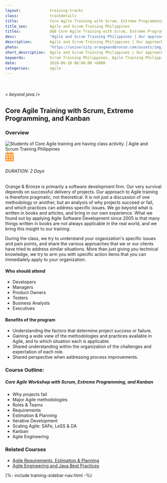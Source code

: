 ```yaml
---
layout:             training-tracks
class:              trackdetails
title:              Core Agile Training with Scrum, Extreme Programming, and Kanban
title_seo:          Agile and Scrum Training Philippines
titles:             O&B Core Agile Training with Scrum, Extreme Programming, and Kanban
desc:               "Agile and Scrum Training Philippines | Our approach to Agile training is therefore pragmatic, not theoretical. It is not just a discussion of one methodology or another, but an analysis of why projects succeed or fail, and which practices can address specific issues."
description:        Agile and Scrum Training Philippines | Our approach to Agile training is therefore pragmatic, not theoretical. It is not just a discussion of one methodology or another, but an analysis of why projects succeed or fail, and which practices can address specific issues.
photo:              "https://university.orangeandbronze.com/assets/img/CoreAgileWorkshopWithScrumExtremeProgrammingAndKanban-FBLinkPostPhoto.png"
short_description:  Agile and Scrum Training Philippines | Our approach to Agile training is therefore pragmatic, not theoretical. It is not just a discussion of one methodology or another, but an analysis of why projects succeed or fail, and which practices can address specific issues.
keywords:           Scrum Training Philippines, Agile Training Philippines, Agile Classes Philippines, Agile Course Philippines, Business Analysis Training Philippines, Scrum Training Manila,  Agile Philippines, Scrum and Agile Training Philippines
date:               2018-06-10 08:00:00 +0800
categories:         agile
---
```

<div class="section-content">
    <div class="container-fluid auto-1110">
        <div class="row">
            <div class="col">
                <div class="panel-content">
                    <div class="title-section">
                        <img src="{{ "assets/img/title-software.png" | relative_url }}" alt="">
                        <div class="title">
                            <h6>
                                < beyond java />
                            </h6>
                            <h2>Core Agile Training with Scrum, Extreme Programming, and Kanban</h2>
                        </div>
                    </div>
                    <div class="row" data-sticky-container>
                        <div class="track-panel">
                            <div class="track-content">
                                <section id="overview">
                                    <h3>Overview</h3>
                                    <img class="mb30 img-fluid" src="{{ "assets/img/CoreAgileWorkshopWithScrumExtremeProgrammingAndKanban-cover.png" | relative_url }}" alt="Students of Core Agile training are having class activity. | Agile and Scrum Training Philippines">
                                    <div class="track-details">
                                        <div class="details mr40">
                                            <img src="/assets/img/ico-calendar.svg" alt="">
                                            <h6>DURATION: 2 Days</h6>
                                        </div>
                                    </div>
                                    <p>Orange & Bronze is primarily a software development firm. Our very survival depends on successful delivery of projects. Our approach to Agile training is therefore pragmatic, not theoretical. It is not just a discussion of one methodology or another, but an analysis of why projects succeed or fail, and which practices can address specific issues. We go beyond what is written in books and articles, and bring in our own experience. What we found out by applying Agile Software Development since 2005 is that many things written in books are not always applicable in the real world, and we bring this insight to our training.</p>
                                    <p>During the class, we try to understand your organization's specific issues and pain points, and share the various approaches that we or our clients have tried to address similar situations. More than just giving you technical knowledge, we try to arm you with specific action items that you can immediately apply to your organization.</p>
                                    <h4>Who should attend</h4>
                                    <ul>
                                    <li>Developers</li>
                                    <li>Managers</li>
                                    <li>Product Owners</li>
                                    <li>Testers</li>
                                    <li>Business Analysts</li>
                                    <li>Executives</li>
                                    </ul>
                                    <h4>Benefits of the program</h4>
                                    <ul>
                                    <li>Understanding the factors that determine project success or failure.</li>
                                    <li>Gaining a wide view of the methodologies and practices available in Agile, and to which situation each is applicable.</li>
                                    <li>Shared understanding within the organization of the challenges and expectation of each role.</li>
                                    <li>Shared perspective when addressing process improvements.</li>
                                    </ul>
                                </section>
                                <section id="topic-outline">
                                    <h3>
                                        Course Outline:
                                    </h3>
                                    <h5 class="course-title">Core Agile Workshop with Scrum, Extreme Programming, and Kanban</h5>
                                    <ul class="course-outline">
                                    <li>Why projects fail</li>
                                    <li>Major Agile methodologies</li>
                                    <li>Roles &amp; Teams</li>
                                    <li>Requirements</li>
                                    <li>Estimation &amp; Planning</li>
                                    <li>Iterative Development</li>
                                    <li>Scaling Agile: SAFe, LeSS &amp; DA</li>
                                    <li>Kanban</li>
                                    <li>Agile Engineering</li>
                                    </ul>
                                </section>
                                <section>
                                    <h3>Related Courses</h3>
                                    <ul class="course-outline">
                                        <li><a href="/agile/agile-erp/" target="_blank">Agile Requirements, Estimation & Planning</a></li>
                                        <li><a href="/java/agile-engineering/" target="_blank">Agile Engineering and Java Best Practices</a></li>
                                    </ul>
                                </section>
                                <!-- <section id="faq">
                                    <h3>Frequently Asked Questions</h3>
                                    <div class="faq-list" id="accordion">
                                        <a class="faq-card">
                                            <div class="faq-header collapsed" id="heading-1" data-toggle="collapse" data-target="#collapse-1" aria-expanded="true" aria-controls="collapse-1">
                                                <h4 class="title">
                                                    What are the prerequisites needed before I take this training track?
                                                </h4>
                                                <img src="{{ "assets/img/ico-chevron-down.svg" | relative_url }}" alt="" class="ico">
                                            </div>
                                            <div id="collapse-1" class="collapse faq-body" aria-labelledby="heading-1" data-parent="#accordion">
                                                <div class="content">
                                                    <p>
                                                        None.
                                                    </p>
                                                </div>
                                            </div>
                                        </a>
                                        <a class="faq-card">
                                            <div class="faq-header collapsed" id="heading-2" data-toggle="collapse" aria-expanded="false" data-target="#collapse-2" aria-controls="collapse-2">
                                                <h4 class="title">
                                                    What skills should I expect to possess at the end of the course?
                                                </h4>
                                                <img src="{{ "assets/img/ico-chevron-down.svg" | relative_url }}" alt="" class="ico">
                                            </div>
                                            <div id="collapse-2" class="collapse faq-body" aria-labelledby="heading-2" data-parent="#accordion">
                                                <div class="content">
                                                    <p>
                                                       Learn basic installation and creating creating databases and collections.
                                                    </p>
                                                </div>
                                            </div>
                                        </a>
                                    </div>
                                </section> -->
                            </div>
                            {%- include training-sidebar-nav.html -%}
                        </div>
                    </div>
                </div>
            </div>
        </div>
    </div>
</div>

